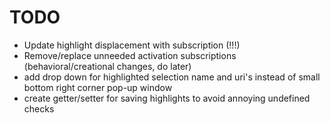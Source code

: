 # TODO

- Update highlight displacement with subscription (!!!)
- Remove/replace unneeded activation subscriptions (behavioral/creational changes, do later)
- add drop down for highlighted selection name and uri's instead of small bottom right corner pop-up window
- create getter/setter for saving highlights to avoid annoying undefined checks